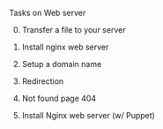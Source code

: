 Tasks on Web server

0. Transfer a file to your server

1. Install nginx web server

2. Setup a domain name

3. Redirection

4. Not found page 404

5. Install Nginx web server (w/ Puppet)

